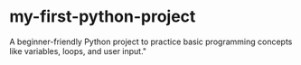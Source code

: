 # my-first-python-project
A beginner-friendly Python project to practice basic programming concepts like variables, loops, and user input."
